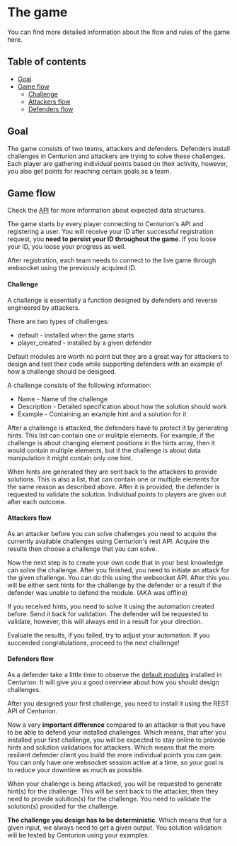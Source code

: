 # The game

You can find more detailed information about the flow and rules of the game here.

## Table of contents

* [Goal](#goal)
* [Game flow](#game-flow)
  * [Challenge](#challenge)
  * [Attackers flow](#attackers-flow)
  * [Defenders flow](#defenders-flow)

## Goal

The game consists of two teams, attackers and defenders. Defenders install challenges in Centurion and attackers are trying to solve these challenges. Each player are gathering individual points based on their activity, however, you also get points for reaching certain goals as a team.

## Game flow

Check the [API](./api.md) for more information about expected data structures.

The game starts by every player connecting to Centurion's API and registering a user. You will receive your ID after successful registration request, you **need to persist your ID throughout the game**. If you loose your ID, you loose your progress as well.

After registration, each team needs to connect to the live game through websocket using the previously acquired ID. 

#### Challenge

A challenge is essentially a function designed by defenders and reverse engineered by attackers.

There are two types of challenges:
* default - installed when the game starts
* player_created - installed by a given defender

Default modules are worth no point but they are a great way for attackers to design and test their code while supporting defenders with an example of how a challenge should be designed.

A challenge consists of the following information:

* Name - Name of the challenge
* Description - Detailed specification about how the solution should work
* Example - Containing an example hint and a solution for it

After a challenge is attacked, the defenders have to protect it by generating hints. This list can contain one or mulitple elements. For example, if the challenge is about changing element positions in the hints array, then it would contain multiple elements, but if the challenge is about data manipulation it might contain only one hint.

When hints are generated they are sent back to the attackers to provide solutions. This is also a list, that can contain one or multiple elements for the same reason as described above. After it is provided, the defender is requested to validate the solution. Individual points to players are given out after each outcome.

#### Attackers flow

As an attacker before you can solve challenges you need to acquire the currently available challenges using Centurion's rest API. Acquire the results then choose a challenge that you can solve.

Now the next step is to create your own code that in your best knowledge can solve the challenge. After you finished, you need to initiate an attack for the given challenge. You can do this using the websocket API. After this you will be either sent hints for the challenge by the defender or a result if the defender was unable to defend the module. (AKA was offline)

If you received hints, you need to solve it using the automation created before. Send it back for validation. The defender will be requested to validate, however, this will always end in a result for your direction.

Evaluate the results, if you failed, try to adjust your automation. If you succeeded congratulations, proceed to the next challenge!

#### Defenders flow

As a defender take a little time to observe the [default modules](../core/challenge/default.go) installed in Centurion. It will give you a good overview about how you should design challenges.

After you designed your first challenge, you need to install it using the REST API of Centurion.

Now a very **important difference** compared to an attacker is that you have to be able to defend your installed challenges. Which means, that after you installed your first challenge, you will be expected to stay online to provide hints and solution validations for attackers. Which means that the more resilient defender client you build the more individual points you can gain. You can only have one websocket session active at a time, so your goal is to reduce your downtime as much as possible.

When your challenge is being attacked, you will be requested to generate hint(s) for the challenge. This will be sent back to the attacker, then they need to provide solution(s) for the challenge. You need to validate the solution(s) provided for the challenge.

**The challenge you design has to be deterministic**. Which means that for a given input, we always need to get a given output. You solution validation will be tested by Centurion using your examples.
